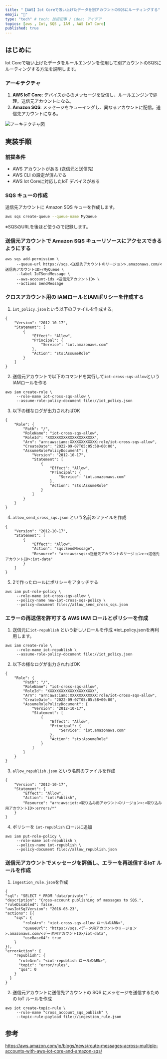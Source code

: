 ```yaml
---
title: "【AWS】Iot Coreで吸い上げたデータを別アカウントのSQSにルーティングする"
emoji: "🗽"
type: "tech" # tech: 技術記事 / idea: アイデア
topics: [aws , Iot, SQS , IAM , AWS IoT Core]
published: true
---
```


## はじめに

Iot Coreで吸い上げたデータをルールエンジンを使用して別アカウントのSQSにルーティングする方法を説明します。

### アーキテクチャ

1. **AWS IoT Core**: デバイスからのメッセージを受信し、ルールエンジンで処理。送信元アカウントになる。
2. **Amazon SQS**: メッセージをキューイングし、異なるアカウントに配信。送信先アカウントになる。

![アーキテクチャ図](https://d2908q01vomqb2.cloudfront.net/62b7acb50c6c2a0006e6ec3c/2023/06/13/iot-core-sqs-diagram-1-1.png)

## 実装手順

### 前提条件

- AWS アカウントがある (送信元と送信先)
- AWS CLI の設定が済んでる
- AWS Iot Coreに対応したIoT デバイスがある

### SQS キューの作成

送信先アカウントに Amazon SQS キューを作成します。

```bash
aws sqs create-queue --queue-name MyQueue
```
※SQSのURLを後ほど使うので記録します。

### 送信元アカウントで Amazon SQS キューリソースにアクセスできるようにする

```
aws sqs add-permission \
     --queue-url https://sqs.<送信先アカウントのリージョン>.amazonaws.com/<送信先アカウントID>/MyQueue \
     --label IoTSendMessage \
     --aws-account-ids <送信元アカウントID> \
     --actions SendMessage
```

### クロスアカウント用の IAMロールとIAMポリシーを作成する

1. `iot_policy.json`という以下のファイルを作成する。

```
{
    "Version": "2012-10-17",
    "Statement": [
        {
			"Effect": "Allow",
			"Principal": {
				"Service": "iot.amazonaws.com"
			},
			"Action": "sts:AssumeRole"
		}
	]
}
```

2. 送信元アカウントで以下のコマンドを実行して`iot-cross-sqs-allow`というIAMロールを作る

```
aws iam create-role \
     --role-name iot-cross-sqs-allow \
     --assume-role-policy-document file://iot_policy.json
```

3. 以下の様なログが出力されればOK

```
{
    "Role": {
        "Path": "/",
        "RoleName": "iot-cross-sqs-allow",
        "RoleId": "XXXXXXXXXXXXXXXXXXXXX",
        "Arn": "arn:aws:iam::XXXXXXXXXXXX:role/iot-cross-sqs-allow",
        "CreateDate": "2022-09-07T05:05:58+00:00",
        "AssumeRolePolicyDocument": {
            "Version": "2012-10-17",
            "Statement": [
				{
					"Effect": "Allow",
					"Principal": {
						"Service": "iot.amazonaws.com"
					},
					"Action": "sts:AssumeRole"
				}
			]
		}
    }
}
```

4. `allow_send_cross_sqs.json` という名前のファイルを作成

```
{
    "Version": "2012-10-17",
    "Statement": [
		{
			"Effect": "Allow",
			"Action": "sqs:SendMessage",
			"Resource": "arn:aws:sqs:<送信先アカウントのリージョン>:<送信先アカウントID>:iot-data"
		}
	]
}
```

5. 2で作ったロールにポリシーをアタッチする

```
aws iam put-role-policy \
     --role-name iot-cross-sqs-allow \
     --policy-name new-iot-cross-sqs-policy \
     --policy-document file://allow_send_cross_sqs.json
```

### エラーの再送信を許可する AWS IAM ロールとポリシーを作成

1. 送信元に`iot-republish` という新しいロールを作成
※iot_policy.jsonを再利用します。

```
aws iam create-role \
     --role-name iot-republish \
     --assume-role-policy-document file://iot_policy.json
```

2. 以下の様なログが出力されればOK

```
{
    "Role": {
        "Path": "/",
        "RoleName": "iot-cross-sqs-allow",
        "RoleId": "XXXXXXXXXXXXXXXXXXXXX",
        "Arn": "arn:aws:iam::XXXXXXXXXXXX:role/iot-cross-sqs-allow",
        "CreateDate": "2022-09-07T05:05:58+00:00",
        "AssumeRolePolicyDocument": {
            "Version": "2012-10-17",
            "Statement": [
				{
					"Effect": "Allow",
					"Principal": {
						"Service": "iot.amazonaws.com"
					},
					"Action": "sts:AssumeRole"
				}
			]
		}
    }
}
```

3. `allow_republish.json` という名前のファイルを作成

```
{
    "Version": "2012-10-17",
    "Statement": {
        "Effect": "Allow",
        "Action": "iot:Publish",
        "Resource": "arn:aws:iot:<取り込み用アカウントのリージョン>:<取り込み用アカウントID>:errors/*"
    }
}
```

4. ポリシーを `iot-republish` ロールに追加

```
aws iam put-role-policy \
     --role-name iot-republish \
     --policy-name iot-republish \
     --policy-document file://allow_republish.json
```

### 送信元アカウントでメッセージを評価し、エラーを再送信するIoT ルールを作成

1. `ingestion_rule.json`を作成

```
{
"sql": "SELECT * FROM 'data/private'" ,
"description": "Cross-account publishing of messages to SQS.",
"ruleDisabled": false,
"awsIotSqlVersion": "2016-03-23",
"actions": [{
	"sqs": {
		"roleArn": "<iot-cross-sqs-allow ロールのARN>",
		"queueUrl": "https://sqs.<データ用アカウントのリージョン>.amazonaws.com/<データ用アカウントID>/iot-data",
		"useBase64": true
	}
}],
"errorAction": {
    "republish": {
      "roleArn": "<iot-republish ロールのARN>",
      "topic": "error/rules",
      "qos": 0
    }
  }
}
```

2. 送信元アカウントに送信先アカウントの SQS にメッセージを送信するための IoT ルールを作成

```
aws iot create-topic-rule \
     --rule-name "cross_account_sqs_publish" \
     --topic-rule-payload file://ingestion_rule.json
```

## 参考
https://aws.amazon.com/jp/blogs/news/route-messages-across-multiple-accounts-with-aws-iot-core-and-amazon-sqs/